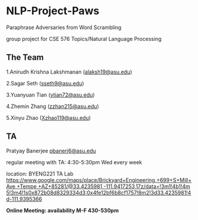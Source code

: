 # NLP-Project-Paws

Paraphrase Adversaries from Word Scrambling

group project for CSE 576 Topics/Natural Language Processing


## The Team

1.Anirudh Krishna Lakshmanan (alaksh19@asu.edu)

2.Sagar Seth (sseth9@asu.edu)

3.Yuanyuan Tian (ytian72@asu.edu)

4.Zhemin Zhang (zzhan215@asu.edu)

5.Xinyu Zhao (Xzhao119@asu.edu)



## TA

Pratyay Banerjee <pbanerj6@asu.edu>

regular meeting with TA: 4:30-5:30pm Wed every week

location: BYENG221 TA Lab   https://www.google.com/maps/place/Brickyard+Engineering,+699+S+Mill+Ave,+Tempe,+AZ+85281/@33.4235981,-111.9417253,17z/data=!3m1!4b1!4m5!3m4!1s0x872b08d8329334d3:0x4fe12bf6b8cf1757!8m2!3d33.4235981!4d-111.9395366

<b>Online Meeting: availability M-F 430-530pm </b>
